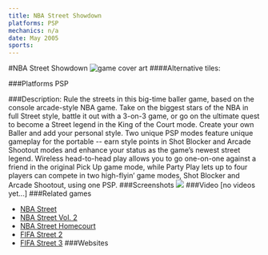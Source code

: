 ```yaml
---
title: NBA Street Showdown
platforms: PSP
mechanics: n/a
date: May 2005
sports: 
---
```

#NBA Street Showdown
![game cover art](//images.igdb.com/igdb/image/upload/t_cover_big/ahiejudw2s4axkabr7xf.jpg "Logo Title Text 1")
####Alternative tiles:

###Platforms
PSP

###Description:
Rule the streets in this big-time baller game, based on the console arcade-style NBA game. Take on the biggest stars of the NBA in full Street style, battle it out with a 3-on-3 game, or go on the ultimate quest to become a Street legend in the King of the Court mode. Create your own Baller and add your personal style. Two unique PSP modes feature unique gameplay for the portable -- earn style points in Shot Blocker and Arcade Shootout modes and enhance your status as the game’s newest street legend. Wireless head-to-head play allows you to go one-on-one against a friend in the original Pick Up game mode, while Party Play lets up to four players can compete in two high-flyin’ game modes, Shot Blocker and Arcade Shootout, using one PSP.
###Screenshots
<a target="_blank" href="//images.igdb.com/igdb/image/upload/t_cover_big/uvit3b1ntktyzwpnzj7r.jpg"><img src="//images.igdb.com/igdb/image/upload/t_thumb/uvit3b1ntktyzwpnzj7r.jpg"/></a>
###Video
[no videos yet...]
###Related games
* [NBA Street](/games/nba-street-4035/)
* [NBA Street Vol. 2](/games/nba-street-vol-2-4036/)
* [NBA Street Homecourt](/games/nba-street-homecourt-7108/)
* [FIFA Street 2](/games/fifa-street-2-5833/)
* [FIFA Street 3](/games/fifa-street-3-7304/)
###Websites


